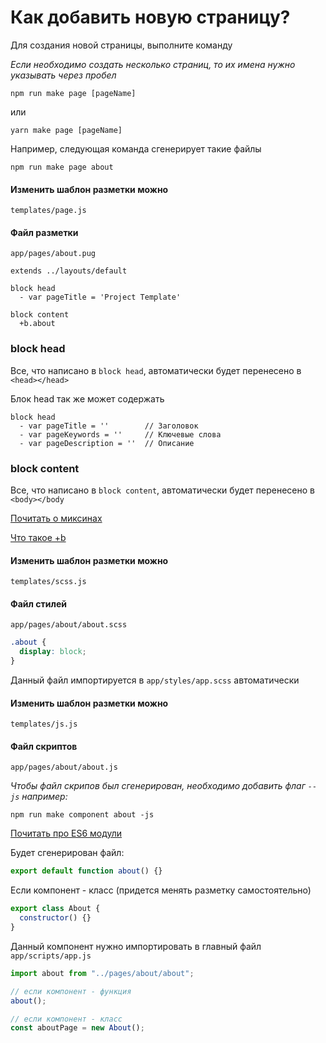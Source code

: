 # Как добавить новую страницу?

Для создания новой страницы, выполните команду

_Если необходимо создать несколько страниц, то их имена нужно указывать через пробел_

```
npm run make page [pageName]
```

или

```
yarn make page [pageName]
```

Например, следующая команда сгенерирует такие файлы

```
npm run make page about
```

#### Изменить шаблон разметки можно

`templates/page.js`

#### Файл разметки

`app/pages/about.pug`

```jade
extends ../layouts/default

block head
  - var pageTitle = 'Project Template'

block content
  +b.about

```

### block head

Все, что написано в `block head`, автоматически будет перенесено в `<head></head>`

Блок head так же может содержать

```jade
block head
  - var pageTitle = ''        // Заголовок
  - var pageKeywords = ''     // Ключевые слова
  - var pageDescription = ''  // Описание
```

### block content

Все, что написано в `block content`, автоматически будет перенесено в `<body></body`

[Почитать о миксинах](https://pugjs.org/language/mixins.html)

[Что такое +b](https://github.com/kizu/bemto)

#### Изменить шаблон разметки можно

`templates/scss.js`

#### Файл стилей

`app/pages/about/about.scss`

```scss
.about {
  display: block;
}
```

Данный файл импортируется в `app/styles/app.scss` автоматически

#### Изменить шаблон разметки можно

`templates/js.js`

#### Файл скриптов

`app/pages/about/about.js`

_Чтобы файл скрипов был сгенерирован, необходимо добавить флаг `--js` например:_

```
npm run make component about -js
```

[Почитать про ES6 модули](https://github.com/FrontenderMagazine/es6-modules/blob/master/rus.md)

Будет сгенерирован файл:

```js
export default function about() {}
```

Если компонент - класс (придется менять разметку самостоятельно)

```js
export class About {
  constructor() {}
}
```

Данный компонент нужно импортировать в главный файл `app/scripts/app.js`

```js
import about from "../pages/about/about";

// если компонент - функция
about();

// если компонент - класс
const aboutPage = new About();
```
